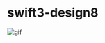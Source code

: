 # swift3-design8

<img src="https://sebastianstrus.github.io/films/adventure_film.gif" title="gif">
